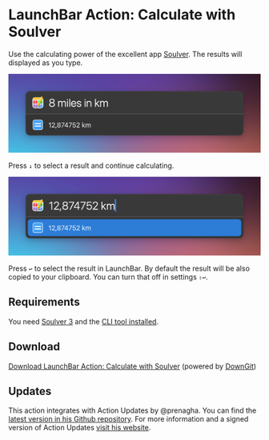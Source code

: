 # LaunchBar Action: Calculate with Soulver

Use the calculating power of the excellent app [Soulver](https://soulver.app). The results will displayed as you type. 

<img src="01.png" width="600"/> 

Press `↓` to select a result and continue calculating. 

<img src="02.png" width="600"/> 

Press `↩` to select the result in LaunchBar. By default the result will be also copied to your clipboard. You can turn that off in settings `⇧↩`.

## Requirements

You need [Soulver 3](https://soulver.app) and the [CLI tool installed](https://documentation.soulver.app/documentation/command-line-tool-automator-and-services). 

## Download

[Download LaunchBar Action: Calculate with Soulver](https://minhaskamal.github.io/DownGit/#/home?url=https://github.com/Ptujec/LaunchBar/tree/master/Calculate-Soulver) (powered by [DownGit](https://github.com/MinhasKamal/DownGit))

## Updates

This action integrates with Action Updates by @prenagha. You can find the [latest version in his Github repository](https://github.com/prenagha/launchbar). For more information and a signed version of Action Updates [visit his website](https://renaghan.com/launchbar/action-updates/).